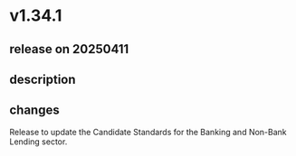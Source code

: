 # v1.34.1

## release on 20250411
## description
## changes
Release to update the Candidate Standards for the Banking and Non-Bank Lending sector.

